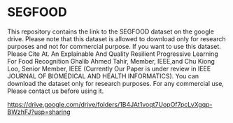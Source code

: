 # SEGFOOD
This repository contains the link to the SEGFOOD dataset on the google drive.
Please note that this dataset is allowed to download only for research purposes and not for commercial purpose.
If you want to use this dataset. Please Cite At.
An Explainable And Quality Resilient Progressive Learning For Food Recognition Ghalib Ahmed Tahir, Member, IEEE,and Chu Kiong Loo, Senior Member, IEEE (Currently Our Paper is under review in IEEE JOURNAL OF BIOMEDICAL AND HEALTH INFORMATICS). You can download the dataset only for research purposes. For any commercial use, Please contact us before using it.

https://drive.google.com/drive/folders/1B4JAt1voqt7UopOf7pcLvXgqp-BWzhFJ?usp=sharing
